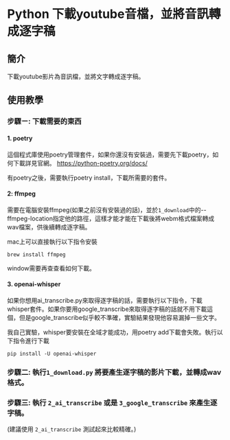 # Python 下載youtube音檔，並將音訊轉成逐字稿

## 簡介
下載youtube影片為音訊檔，並將文字轉成逐字稿。


## 使用教學

### 步驟ㄧ: 下載需要的東西

#### 1. poetry
這個程式庫使用poetry管理套件，如果你還沒有安裝過，需要先下載poetry，如何下載詳見官網。
https://python-poetry.org/docs/

有poetry之後，需要執行poetry install，下載所需要的套件。

#### 2: ffmpeg
需要在電腦安裝ffmpeg(如果之前沒有安裝過的話)，並於`1_download`中的--ffmpeg-location指定他的路徑，這樣才能才能在下載後將webm格式檔案轉成wav檔案，供後續轉成逐字稿。

mac上可以直接執行以下指令安裝
```
brew install ffmpeg
```

window需要再查查看如何下載。

#### 3.  openai-whisper
如果你想用ai_transcribe.py來取得逐字稿的話，需要執行以下指令，下載whisper套件。如果你要用google_transcribe來取得逐字稿的話就不用下載這個，但是google_transcribe似乎較不準確，實驗結果發現他容易漏掉一些文字。

我自己實驗，whisper要安裝在全域才能成功，用poetry add下載會失敗。執行以下指令進行下載
```
pip install -U openai-whisper
```

### 步驟二: 執行`1_download.py` 將要產生逐字稿的影片下載，並轉成wav格式。

### 步驟三: 執行 `2_ai_transcribe` 或是 `3_google_transcribe` 來產生逐字稿。
(建議使用  `2_ai_transcribe` 測試起來比較精確。)

